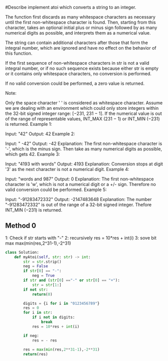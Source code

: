 #Describe
implement atoi which converts a string to an integer.

The function first discards as many whitespace characters as necessary until the first non-whitespace character is found. Then, starting from this character, takes an optional initial plus or minus sign followed by as many numerical digits as possible, and interprets them as a numerical value.

The string can contain additional characters after those that form the integral number, which are ignored and have no effect on the behavior of this function.

If the first sequence of non-whitespace characters in str is not a valid integral number, or if no such sequence exists because either str is empty or it contains only whitespace characters, no conversion is performed.

If no valid conversion could be performed, a zero value is returned.

Note:

Only the space character ' ' is considered as whitespace character.
Assume we are dealing with an environment which could only store integers within the 32-bit signed integer range: [−231,  231 − 1]. If the numerical value is out of the range of representable values, INT_MAX (231 − 1) or INT_MIN (−231) is returned.
Example 1:

Input: "42"
Output: 42
Example 2:

Input: "   -42"
Output: -42
Explanation: The first non-whitespace character is '-', which is the minus sign.
             Then take as many numerical digits as possible, which gets 42.
Example 3:

Input: "4193 with words"
Output: 4193
Explanation: Conversion stops at digit '3' as the next character is not a numerical digit.
Example 4:

Input: "words and 987"
Output: 0
Explanation: The first non-whitespace character is 'w', which is not a numerical 
             digit or a +/- sign. Therefore no valid conversion could be performed.
Example 5:

Input: "-91283472332"
Output: -2147483648
Explanation: The number "-91283472332" is out of the range of a 32-bit signed integer.
             Thefore INT_MIN (−231) is returned.
## Method 0
1: Check if str starts with "-" 
2: recursively res = 10*res + int(i)
3: sove bit max max(min(res,2^31-1),-2^31)
```python
class Solution:
    def myAtoi(self, str: str) -> int:
        str = str.strip()
        neg = False
        if str[0] == "-":
            neg = True
        if str and (str[0] =="-" or str[0] == "+"):
            str = str[1:]
        if not str:
            return(0)

        digits = {i for i in "0123456789"}
        res = 0
        for i in str:
            if i not in digits:
                break
            res = 10*res + int(i)

        if neg:
            res = - res
        
        res = max(min(res,2**31-1),-2**31)
        return(res)
```


